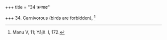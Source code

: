 +++
title = "34 क्रव्यादः"

+++
34. Carnivorous (birds are forbidden), [^22] 


[^22]:  Manu V, 11; Yājñ. I, 172.
